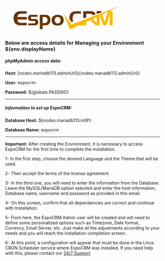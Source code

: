 ![EspoCRM](https://raw.githubusercontent.com/PethersonML/espocrm-marketplace/main/images/espocrm-logo.png)
  
  ### Below are access details for Managing your Environment ${env.displayName}
  

  ##### phpMyAdmin access data:
  
  **Host:** [${nodes.mariadb113.adminUrl}](${nodes.mariadb113.adminUrl})

  **User:** espocrm

  **Password:** ${globals.PASSWD}
  
  ---
  
  ##### Information to set up EspoCRM:
  
  **Database Host:** ${nodes.mariadb113.intIP}

  **Database Name:** espocrm
  
  ---

  **Important:** After creating the Environment, it is necessary to access EspoCRM for the first time to complete the installation.

  1- In the first step, choose the desired Language and the Theme that will be used.
  
  2- Then accept the terms of the license agreement.
  
  3- In the third one, you will need to enter the information from the Database. Leave the MySQL/MariaDB option selected and enter the host information, Database name, username and password as provided in this email.
  
  4- On this screen, confirm that all dependencies are correct and continue with Installation.
  
  5- From here, the EspoCRM Admin user will be created and will need to define some personalized options such as Timezone, Date format, Currency, Email Server, etc. Just make all the adjustments according to your needs and you will reach the installation completion screen.
  
  6- At this point, a configuration will appear that must be done in the Linux CRON Scheduler service where EspoCRM was installed. If you need help with this, please contact our [24/7 Support](https://api.whatsapp.com/message/2HGCCPU36CDMA1?autoload=1&app_absent=0)

&nbsp;